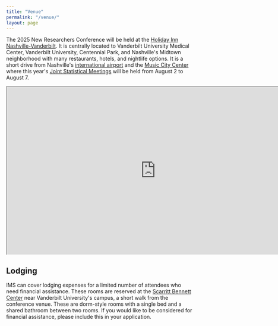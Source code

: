 ```yaml
---
title: "Venue"
permalink: "/venue/"
layout: page
---
```


The 2025 New Researchers Conference will be held at the [Holiday Inn Nashville-Vanderbilt](https://www.ihg.com/holidayinn/hotels/us/en/nashville/bnavb/hoteldetail?cm_mmc=GoogleMaps-_-HI-_-US-_-BNAVB). It is centrally located to Vanderbilt University Medical Center, Vanderbilt University, Centennial Park, and Nashville's Midtown neighborhood with many restaurants, hotels, and nightlife options. It is a short drive from Nashville's [international airport](https://flynashville.com) and the [Music City Center](https://www.nashvillemusiccitycenter.com) where this year's [Joint Statistical Meetings](https://ww2.amstat.org/meetings/jsm/2025/) will be held from August 2 to August 7.

<iframe src="https://nrc2025.github.io/vuleafmap.html" width="800" height="450"></iframe>

## Lodging

IMS can cover lodging expenses for a limited number of attendees who need financial assistance. These rooms are reserved at the [Scarritt Bennett Center](https://scarrittbennett.org/) near Vanderbilt University's campus, a short walk from the conference venue. These are dorm-style rooms with a single bed and a shared bathroom between two rooms. If you would like to be considered for financial assistance, please include this in your application.

